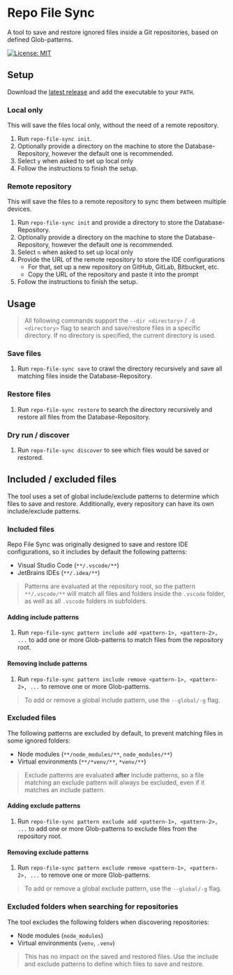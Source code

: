 # Repo File Sync
A tool to save and restore ignored files inside a Git repositories, based on defined Glob-patterns.

[![License: MIT](https://img.shields.io/badge/License-MIT-yellow.svg)](https://opensource.org/licenses/MIT)
<br>

## Setup 
Download the [latest release](https://github.com/MatthiasHarzer/repo-file-sync/releases) and add the executable to your `PATH`.

### Local only
This will save the files local only, without the need of a remote repository.
1. Run `repo-file-sync init`.
2. Optionally provide a directory on the machine to store the Database-Repository, however the default one is recommended.
3. Select `y` when asked to set up local only
4. Follow the instructions to finish the setup.

### Remote repository
This will save the files to a remote repository to sync them between multiple devices.
1. Run `repo-file-sync init` and provide a directory to store the Database-Repository.
2. Optionally provide a directory on the machine to store the Database-Repository, however the default one is recommended.
3. Select `n` when asked to set up local only
4. Provide the URL of the remote repository to store the IDE configurations
    - For that, set up a new repository on GitHub, GitLab, Bitbucket, etc.
    - Copy the URL of the repository and paste it into the prompt
5. Follow the instructions to finish the setup.


## Usage
> All following commands support the `--dir <directory>` / `-d <directory>` flag to search and save/restore files in a specific directory. If no directory is specified, the current directory is used.

### Save files
1. Run `repo-file-sync save` to crawl the directory recursively and save all matching files inside the Database-Repository.

### Restore files
1. Run `repo-file-sync restore` to search the directory recursively and restore all files from the Database-Repository.

### Dry run / discover
1. Run `repo-file-sync discover` to see which files would be saved or restored.

## Included / excluded files
The tool uses a set of global include/exclude patterns to determine which files to save and restore. Additionally, every repository can have its own include/exclude patterns.
### Included files
Repo File Sync was originally designed to save and restore IDE configurations, so it includes by default the following patterns:
- Visual Studio Code (`**/.vscode/**`)
- JetBrains IDEs (`**/.idea/**`)
> Patterns are evaluated at the repository root, so the pattern `**/.vscode/**` will match all files and folders inside the `.vscode` folder, as well as all `.vscode` folders in subfolders.

#### Adding include patterns
1. Run `repo-file-sync pattern include add <pattern-1>, <pattern-2>, ...` to add one or more Glob-patterns to match files from the repository root.

#### Removing include patterns
1. Run `repo-file-sync pattern include remove <pattern-1>, <pattern-2>, ...` to remove one or more Glob-patterns.

> To add or remove a global include pattern, use the `--global/-g` flag.

### Excluded files
The following patterns are excluded by default, to prevent matching files in some ignored folders:
- Node modules (`**/node_modules/**`, `node_modules/**`)
- Virtual environments (`**/*venv/**`, `*venv/**`)
> Exclude patterns are evaluated **after** include patterns, so a file matching an exclude pattern will always be excluded, even if it matches an include pattern.

#### Adding exclude patterns
1. Run `repo-file-sync pattern exclude add <pattern-1>, <pattern-2>, ...` to add one or more Glob-patterns to exclude files from the repository root.

#### Removing exclude patterns
1. Run `repo-file-sync pattern exclude remove <pattern-1>, <pattern-2>, ...` to remove one or more Glob-patterns.

> To add or remove a global exclude pattern, use the `--global/-g` flag.


### Excluded folders when searching for repositories
The tool excludes the following folders when discovering repositories:
- Node modules (`node_modules`)
- Virtual environments (`venv`, `.venv`)
> This has no impact on the saved and restored files. Use the include and exclude patterns to define which files to save and restore.